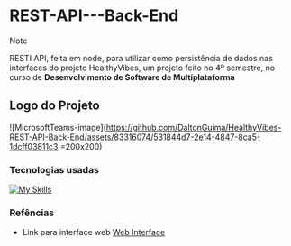 # REST-API---Back-End
>[!NOTE]
> RESTI API, feita em node, para utilizar como persistência de dados nas interfaces do projeto HealthyVibes, um projeto feito no 4º semestre, no curso de **Desenvolvimento de Software de Multiplataforma**
## Logo do Projeto
![MicrosoftTeams-image](https://github.com/DaltonGuima/HealthyVibes-REST-API-Back-End/assets/83316074/531844d7-2e14-4847-8ca5-1dcff03811c3 =200x200)
### Tecnologias usadas
[![My Skills](https://skillicons.dev/icons?i=ts,nodejs,mongodb,express&theme=dark)](https://skillicons.dev)

### Refências

- Link para interface web [Web Interface](https://github.com/lucasalbuquerque57/Healthy-Vibes-FrontEnd)
